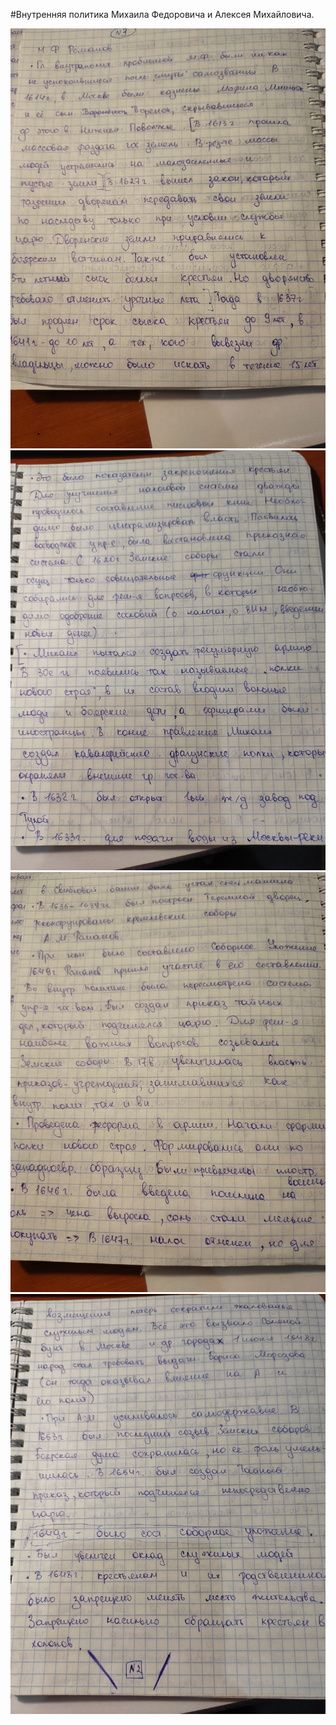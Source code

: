 ﻿#Внутренняя политика Михаила Федоровича и Алексея Михайловича.

![](./1.jpg)
![](./2.jpg)
![](./3.jpg)
![](./4.jpg)